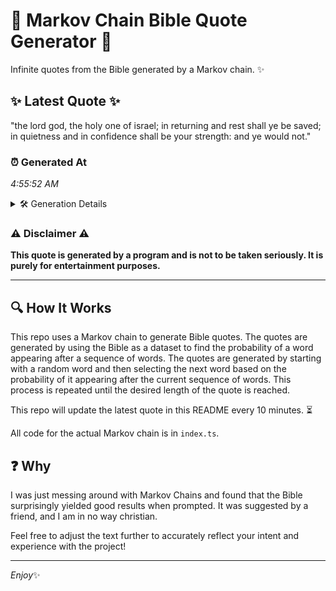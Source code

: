 # 📖 Markov Chain Bible Quote Generator 📖

Infinite quotes from the Bible generated by a Markov chain. ✨

## ✨ Latest Quote ✨
"the lord god, the holy one of israel; in returning and rest shall ye be saved; in quietness and in confidence shall be your strength: and ye would not."

### ⏰ Generated At
*4:55:52 AM*

<details>
    <summary>🛠️ Generation Details</summary>
    <p>
        <strong>🌱 Seed:</strong> the<br>
        <strong>🔄 Iterations:</strong> 28<br>
        <strong>📜 Context History:</strong><br>[ the ]: lord<br>[ the, lord ]: god,<br>[ the, lord, god, ]: the<br>[ the, lord, god,, the ]: holy<br>[ the, lord, god,, the, holy ]: one<br>[ the, lord, god,, the, holy, one ]: of<br>[ lord, god,, the, holy, one, of ]: israel;<br>[ god,, the, holy, one, of, israel; ]: in<br>[ the, holy, one, of, israel;, in ]: returning<br>[ holy, one, of, israel;, in, returning ]: and<br>[ one, of, israel;, in, returning, and ]: rest<br>[ of, israel;, in, returning, and, rest ]: shall<br>[ israel;, in, returning, and, rest, shall ]: ye<br>[ in, returning, and, rest, shall, ye ]: be<br>[ returning, and, rest, shall, ye, be ]: saved;<br>[ and, rest, shall, ye, be, saved; ]: in<br>[ rest, shall, ye, be, saved;, in ]: quietness<br>[ shall, ye, be, saved;, in, quietness ]: and<br>[ ye, be, saved;, in, quietness, and ]: in<br>[ be, saved;, in, quietness, and, in ]: confidence<br>[ saved;, in, quietness, and, in, confidence ]: shall<br>[ in, quietness, and, in, confidence, shall ]: be<br>[ quietness, and, in, confidence, shall, be ]: your<br>[ and, in, confidence, shall, be, your ]: strength:<br>[ in, confidence, shall, be, your, strength: ]: and<br>[ confidence, shall, be, your, strength:, and ]: ye<br>[ shall, be, your, strength:, and, ye ]: would<br>[ be, your, strength:, and, ye, would ]: not.<br>
    </p>
</details>

### ⚠️ Disclaimer ⚠️
**This quote is generated by a program and is not to be taken seriously. It is purely for entertainment purposes.**

---

## 🔍 How It Works

This repo uses a Markov chain to generate Bible quotes. The quotes are generated by using the Bible as a dataset to find the probability of a word appearing after a sequence of words. The quotes are generated by starting with a random word and then selecting the next word based on the probability of it appearing after the current sequence of words. This process is repeated until the desired length of the quote is reached.

This repo will update the latest quote in this README every 10 minutes. ⏳

All code for the actual Markov chain is in `index.ts`.

## ❓ Why

I was just messing around with Markov Chains and found that the Bible surprisingly yielded good results when prompted. 
It was suggested by a friend, and I am in no way christian.

Feel free to adjust the text further to accurately reflect your intent and experience with the project!

---

*Enjoy*✨
